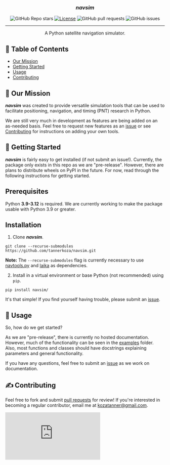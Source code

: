<!-- <p align="center">
  <a href="" rel="noopener">
 <img src="insert logo here" alt="navtools.py logo"></a>
</p> -->

<h3 align="center"><i><b>navsim</i></b></h3>

<div align="center">

![GitHub Repo stars](https://img.shields.io/github/stars/tannerkoza/navsim)
[![License](https://img.shields.io/badge/license-MIT-blue.svg)](/LICENSE)
![GitHub pull requests](https://img.shields.io/github/issues-pr/tannerkoza/navsim)
![GitHub issues](https://img.shields.io/github/issues/tannerkoza/navsim)

</div>

---

<p align="center"> A Python satellite navigation simulator.
    <br> 
</p>

## 📝 Table of Contents

- [Our Mission](#our-mission)
- [Getting Started](#getting-started)
- [Usage](#usage)
- [Contributing](#contributing)
<!-- - [Acknowledgments](#acknowledgement) -->
  <!-- - [TODO](../TODO.md) -->
  <!-- - [Contributing](../CONTRIBUTING.md) -->

## 🚀 Our Mission <a name = "our-mission"></a>

***navsim*** was created to provide versatile simulation tools that can be used to facilitate positioning, navigation, and timing (PNT) research in Python. 

We are still very much in development as features are being added on an as-needed basis. Feel free to request new features as an [issue](https://github.com/tannerkoza/navsim/issues/new) or see [Contributing](#contributing) for instructions on adding your own tools.

## 🏁 Getting Started <a name = "getting-started"></a>

***navsim*** is fairly easy to get installed (if not submit an issue!). Currently, the package only exists in this repo as we are "pre-release". However, there are plans to distribute wheels on PyPI in the future. For now, read through the following instructions for getting started.

## Prerequisites

Python **3.9-3.12** is required. We are currently working to make the package usable with Python 3.9 or greater.

## Installation

1. Clone ***navsim***.

```shell
git clone --recurse-submodules https://github.com/tannerkoza/navsim.git
```

**Note:** The `--recurse-submodules` flag is currently necessary to use [navtools.py](https://github.com/tannerkoza/navtools.py.git) and [laika](https://github.com/tannerkoza/laika.git) as dependencies.


2. Install in a virtual environment or base Python (not recommended) using `pip`.
```
pip install navsim/
```

It's that simple! If you find yourself having trouble, please submit an [issue](https://github.com/tannerkoza/navsim/issues/new).

## 🎈 Usage <a name="usage"></a>

So, how do we get started?

As we are "pre-release", there is currently no hosted documentation. However, much of the functionality can be seen in the [examples](https://github.com/tannerkoza/navtools.py/tree/main/examples) folder. Also, most functions and classes should have docstrings explaining parameters and general functionality.

 If you have any questions, feel free to submit an [issue](https://github.com/tannerkoza/navsim/issues/new) as we work on documentation.



## ✍️ Contributing <a name = "contributing"></a> 
Feel free to fork and submit [pull requests]() for review! If you're interested in becoming a regular contributor, email me at [kozatanner@gmail.com](mailto:kozatanner@gmail.com).

![GitHub contributors](https://img.shields.io/github/contributors/tannerkoza/navtools.py)


<!-- ## 🎉 Acknowledgements <a name = "acknowledgement"></a> -->

  <!-- - Inspiration -->
  <!-- - References -->

